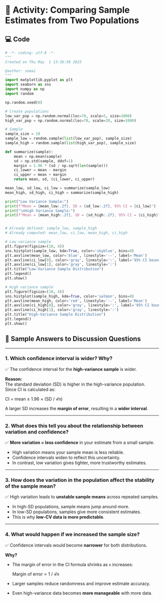 # 🎲 Activity: Comparing Sample Estimates from Two Populations
## 💻 Code
```python
# -*- coding: utf-8 -*-
"""
Created on Thu May  1 13:36:58 2025

@author: somai
"""
import matplotlib.pyplot as plt
import seaborn as sns
import numpy as np
import random

np.random.seed(0)

# Create populations
low_var_pop = np.random.normal(loc=70, scale=5, size=1000)
high_var_pop = np.random.normal(loc=70, scale=20, size=1000)

# Sample
sample_size = 10
sample_low = random.sample(list(low_var_pop), sample_size)
sample_high = random.sample(list(high_var_pop), sample_size)

def summarize(sample):
    mean = np.mean(sample)
    sd = np.std(sample, ddof=1)
    margin = 1.96 * (sd / np.sqrt(len(sample)))
    ci_lower = mean - margin
    ci_upper = mean + margin
    return mean, sd, (ci_lower, ci_upper)

mean_low, sd_low, ci_low = summarize(sample_low)
mean_high, sd_high, ci_high = summarize(sample_high)

print("Low Variance Sample:")
print(f"Mean = {mean_low:.2f}, SD = {sd_low:.2f}, 95% CI = {ci_low}")
print("\nHigh Variance Sample:")
print(f"Mean = {mean_high:.2f}, SD = {sd_high:.2f}, 95% CI = {ci_high}")


# Already defined: sample_low, sample_high
# Already computed: mean_low, ci_low, mean_high, ci_high

# Low variance sample
plt.figure(figsize=(10, 4))
sns.histplot(sample_low, kde=True, color='skyblue', bins=8)
plt.axvline(mean_low, color='blue', linestyle='--', label='Mean')
plt.axvline(ci_low[0], color='gray', linestyle=':', label='95% CI bounds')
plt.axvline(ci_low[1], color='gray', linestyle=':')
plt.title("Low-Variance Sample Distribution")
plt.legend()
plt.show()

# High variance sample
plt.figure(figsize=(10, 4))
sns.histplot(sample_high, kde=True, color='salmon', bins=8)
plt.axvline(mean_high, color='red', linestyle='--', label='Mean')
plt.axvline(ci_high[0], color='gray', linestyle=':', label='95% CI bounds')
plt.axvline(ci_high[1], color='gray', linestyle=':')
plt.title("High-Variance Sample Distribution")
plt.legend()
plt.show()
```
## 💬 Sample Answers to Discussion Questions

---

### 1. Which confidence interval is wider? Why?

✅ The confidence interval for the **high-variance sample** is wider.

**Reason:**  
The standard deviation (SD) is higher in the high-variance population.  
Since CI is calculated as:

CI = mean ± 1.96 × (SD / √n)


A larger SD increases the **margin of error**, resulting in a **wider interval**.

---

### 2. What does this tell you about the relationship between variation and confidence?

✅ **More variation = less confidence** in your estimate from a small sample.

- High variation means your sample mean is less reliable.
- Confidence intervals widen to reflect this uncertainty.
- In contrast, low variation gives tighter, more trustworthy estimates.

---

### 3. How does the variation in the population affect the stability of the sample mean?

✅ High variation leads to **unstable sample means** across repeated samples.

- In high-SD populations, sample means jump around more.
- In low-SD populations, samples give more consistent estimates.
- This is why **low-CV data is more predictable**.

---

### 4. What would happen if we increased the sample size?

✅ Confidence intervals would become **narrower** for both distributions.

**Why?**

- The margin of error in the CI formula shrinks as `n` increases:
  
  Margin of error ∝ 1 / √n

- Larger samples reduce randomness and improve estimate accuracy.
- Even high-variance data becomes **more manageable** with more data.



